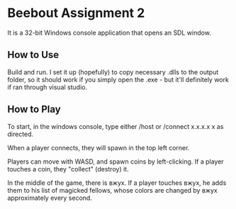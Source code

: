 # Beebout Assignment 2

It is a 32-bit Windows console application that opens an SDL window.

## How to Use

Build and run. I set it up (hopefully) to copy necessary .dlls to the output folder, so it should work if you simply open the .exe - but it'll definitely work if ran through visual studio.


## How to Play

To start, in the windows console, type either /host or /connect x.x.x.x x as directed.

When a player connects, they will spawn in the top left corner.

Players can move with WASD, and spawn coins by left-clicking.
If a player touches a coin, they "collect" (destroy) it.

In the middle of the game, there is вжух. If a player touches вжух, he adds them to his list of magicked fellows, whose colors are changed by вжух approximately every second.
